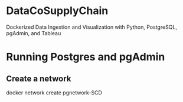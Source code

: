 # DataCoSupplyChain
Dockerized Data Ingestion and Visualization with Python, PostgreSQL, pgAdmin, and Tableau

# Running Postgres and pgAdmin
## Create a network
docker network create pgnetwork-SCD

